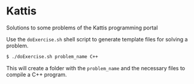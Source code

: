 # Kattis
Solutions to some problems of the Kattis programming portal

Use the ```doExercise.sh``` shell script to generate template files for solving a problem.

```sh
$ ./doExercise.sh problem_name C++
```

This will create a folder with the ```problem_name``` and the necessary files to compile a C++ program.

